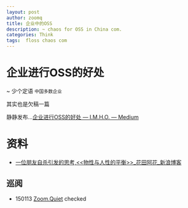 ```yaml
---
layout: post
author: zoomq
title: 企业中的OSS
description: ~ chaos for OSS in China com.
categories: Think
tags:  floss chaos com
---
```


# 企业进行OSS的好处

~ 少个定语 `中国多数企业`

其实也是欠稿一篇

静静发布...[企业进行OSS的好处 — I.M.H.O. — Medium](https://medium.com/i-m-h-o/74caad149e7e)

<!--more-->

# 资料

- [一位朋友自杀引发的思考,<<物性与人性的平衡>>_花田阿花_新浪博客](http://blog.sina.com.cn/s/blog_4a83b4520102e0ao.html)



## 巡阅
- 150113 [Zoom.Quiet](http://zoomquiet.io/) checked



